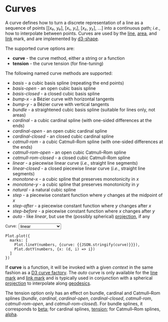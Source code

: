 <script setup>

import * as Plot from "@observablehq/plot";
import * as d3 from "d3";
import {ref} from "vue";

const curve = ref("linear");
const numbers = d3.range(20).map(d3.randomLcg(42));

</script>

# Curves

A curve defines how to turn a discrete representation of a line as a sequence of points [[*x₀*, *y₀*], [*x₁*, *y₁*], [*x₂*, *y₂*], …] into a continuous path; *i.e.*, how to interpolate between points. Curves are used by the [line](../marks/line.md), [area](../marks/area.md), and [link](../marks/link.md) mark, and are implemented by [d3-shape](https://github.com/d3/d3-shape/blob/main/README.md#curves).

The supported curve options are:

* **curve** - the curve method, either a string or a function
* **tension** - the curve tension (for fine-tuning)

The following named curve methods are supported:

* *basis* - a cubic basis spline (repeating the end points)
* *basis-open* - an open cubic basis spline
* *basis-closed* - a closed cubic basis spline
* *bump-x* - a Bézier curve with horizontal tangents
* *bump-y* - a Bézier curve with vertical tangents
* *bundle* - a straightened cubic basis spline (suitable for lines only, not areas)
* *cardinal* - a cubic cardinal spline (with one-sided differences at the ends)
* *cardinal-open* - an open cubic cardinal spline
* *cardinal-closed* - an closed cubic cardinal spline
* *catmull-rom* - a cubic Catmull–Rom spline (with one-sided differences at the ends)
* *catmull-rom-open* - an open cubic Catmull–Rom spline
* *catmull-rom-closed* - a closed cubic Catmull–Rom spline
* *linear* - a piecewise linear curve (*i.e.*, straight line segments)
* *linear-closed* - a closed piecewise linear curve (*i.e.*, straight line segments)
* *monotone-x* - a cubic spline that preserves monotonicity in *x*
* *monotone-y* - a cubic spline that preserves monotonicity in *y*
* *natural* - a natural cubic spline
* *step* - a piecewise constant function where *y* changes at the midpoint of *x*
* *step-after* - a piecewise constant function where *y* changes after *x*
* *step-before* - a piecewise constant function where *x* changes after *y*
* *auto* - like *linear*, but use the (possibly spherical) [projection](./projections.md), if any

<p>
  <label style="font-size: smaller; color: var(--vp-c-text-2); display: flex; align-items: center;">
    Curve:
    <select style="margin: 0 0.5em !important; all: revert;" v-model="curve">
      <option>basis</option>
      <option>basis-open</option>
      <option>basis-closed</option>
      <option>bump-x</option>
      <option>bump-y</option>
      <option>bundle</option>
      <option>cardinal</option>
      <option>cardinal-open</option>
      <option>cardinal-closed</option>
      <option>catmull-rom</option>
      <option>catmull-rom-open</option>
      <option>catmull-rom-closed</option>
      <option selected>linear</option>
      <option>linear-closed</option>
      <option>monotone-x</option>
      <option>monotone-y</option>
      <option>natural</option>
      <option>step</option>
      <option>step-after</option>
      <option>step-before</option>
    </select>
  </label>
</p>

<PlotRender :options='{
  marks: [
    Plot.lineY(numbers, {curve}),
    Plot.dotY(numbers, {x: (d, i) => i})
  ]
}' />

```js-vue
Plot.plot({
  marks: [
    Plot.lineY(numbers, {curve: {{JSON.stringify(curve)}}}),
    Plot.dotY(numbers, {x: (d, i) => i})
  ]
})
```

If **curve** is a function, it will be invoked with a given *context* in the same fashion as a [D3 curve factory](https://github.com/d3/d3-shape/blob/main/README.md#custom-curves). The *auto* curve is only available for the [line mark](../marks/line.md) and [link mark](../marks/link.md) and is typically used in conjunction with a spherical [projection](./projections.md) to interpolate along [geodesics](https://en.wikipedia.org/wiki/Geodesic).

The tension option only has an effect on bundle, cardinal and Catmull–Rom splines (*bundle*, *cardinal*, *cardinal-open*, *cardinal-closed*, *catmull-rom*, *catmull-rom-open*, and *catmull-rom-closed*). For bundle splines, it corresponds to [beta](https://github.com/d3/d3-shape/blob/main/README.md#curveBundle_beta); for cardinal splines, [tension](https://github.com/d3/d3-shape/blob/main/README.md#curveCardinal_tension); for Catmull–Rom splines, [alpha](https://github.com/d3/d3-shape/blob/main/README.md#curveCatmullRom_alpha).
